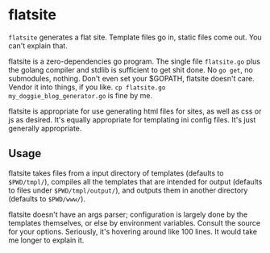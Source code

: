 flatsite
========

`flatsite` generates a flat site.  Template files go in, static files come out.  You can't explain that.

flatsite is a zero-dependencies go program.  The single file `flatsite.go` plus the golang compiler and stdlib is sufficient to get shit done.  No `go get`, no submodules, nothing.  Don't even set your $GOPATH, flatsite doesn't care.  Vendor it into things, if you like.  `cp flatsite.go my_doggie_blog_generator.go` is fine by me.

flatsite is appropriate for use generating html files for sites, as well as css or js as desired.  It's equally appropriate for templating ini config files.  It's just generally appropriate.


Usage
-----

flatsite takes files from a input directory of templates (defaults to `$PWD/tmpl/`), compiles all the templates that are intended for output (defaults to files under `$PWD/tmpl/output/`), and outputs them in another directory (defaults to `$PWD/www/`).

flatsite doesn't have an args parser; configuration is largely done by the templates themselves, or else by environment variables.  Consult the source for your options.  Seriously, it's hovering around like 100 lines.  It would take me longer to explain it.


